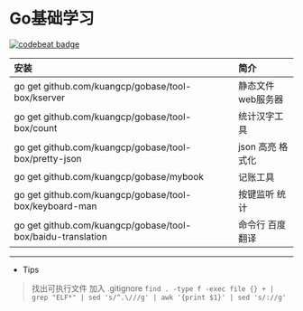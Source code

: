 # Go基础学习

[![codebeat badge](https://codebeat.co/badges/7d223b91-e7e3-4241-a404-8463e1f16fce)](https://codebeat.co/projects/github-com-kuangcp-gobase-master)

| 安装 | 简介 |
|:----|:----|
| go get github.com/kuangcp/gobase/tool-box/kserver |  静态文件 web服务器
| go get github.com/kuangcp/gobase/tool-box/count | 统计汉字工具
| go get github.com/kuangcp/gobase/tool-box/pretty-json | json 高亮 格式化
| go get github.com/kuangcp/gobase/mybook | 记账工具
| go get github.com/kuangcp/gobase/tool-box/keyboard-man | 按键监听 统计
| go get github.com/kuangcp/gobase/tool-box/baidu-translation | 命令行 百度翻译

************************

- Tips 

> 找出可执行文件 加入 .gitignore `find . -type f -exec file {} + | grep "ELF*" | sed 's/^.\///g' | awk '{print $1}' | sed 's/://g'`

